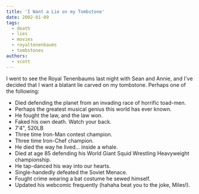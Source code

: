 ```yaml
---
title: 'I Want a Lie on my Tombstone'
date: 2002-01-09
tags:
  - death
  - lies
  - movies
  - royaltenenbaums
  - tombstones
authors:
  - scott
---
```


I went to see the Royal Tenenbaums last night with Sean and Annie, and I've decided that I want a blatant lie carved on my tombstone. Perhaps one of the following:

- Died defending the planet from an invading race of horrific toad-men.
- Perhaps the greatest musical genius this world has ever known.
- He fought the law, and the law won.
- Faked his own death. Watch your back.
- 7'4", 520LB
- Three time Iron-Man contest champion.
- Three time Iron-Chef champion.
- He died the way he lived... inside a whale.
- Died at age 85 defending his World Giant Squid Wrestling Heavyweight championship.
- He tap-danced his way into our hearts.
- Single-handedly defeated the Soviet Menace.
- Fought crime wearing a bat costume he sewed himself.
- Updated his webcomic frequently (hahaha beat you to the joke, Miles!).
